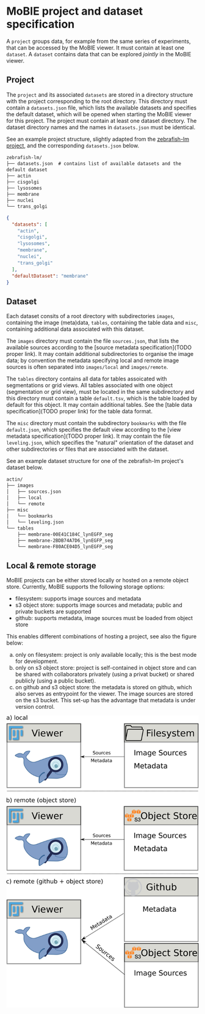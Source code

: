 # MoBIE project and dataset specification

A `project` groups data, for example from the same series of experiments, that can be accessed by the MoBIE viewer. It must contain at least one `dataset`.
A `dataset` contains data that can be explored *jointly* in the MoBIE viewer.

## Project

The `project` and its associated `datasets` are stored in a directory structure with the project corresponding to the root directory.
This directory must contain a `datasets.json` file, which lists the available datasets and specifies the default dataset, 
which will be opened when starting the MoBIE viewer for this project. The project must contain at least one dataset directory.
The dataset directory names and the names in `datasets.json` must be identical.

See an example project structure, slightly adapted from the [zebrafish-lm project](https://github.com/mobie/zebrafish-lm-datasets), and the corresponding `datasets.json` below.
```
zebrafish-lm/
├── datasets.json  # contains list of available datasets and the default dataset
├── actin
├── cisgolgi
├── lysosomes
├── membrane
├── nuclei
└── trans_golgi
```

```json
{
  "datasets": [
    "actin",
    "cisgolgi",
    "lysosomes",
    "membrane",
    "nuclei",
    "trans_golgi"
  ],
  "defaultDataset": "membrane"
}
```

## Dataset

Each dataset consits of a root directory with subdirectories `images`, containing the image (meta)data, `tables`, containing the table data and `misc`, containing
additional data associated with this dataset.

The `images` directory must contain the file `sources.json`, that lists the available sources according to the [source metadata specification](TODO proper link).
It may contain additional subdirectories to organise the image data; by convention the metadata specifying local and remote image sources is often separated into `images/local` and `images/remote`.

The `tables` directory contains all data for tables assoicated with segmentations or grid views. All tables associated with one object (segmentation or grid view), must be located in the same subdirectory
and this directory must contain a table `default.tsv`, which is the table loaded by default for this object. It may contain additional tables. 
See the [table data specification](TODO proper link) for the table data format.

The `misc` directory must contain the subdirectory `bookmarks` with the file `default.json`, which specifies the default view according to the [view metadata specification](TODO proper link).
It may contain the file `leveling.json`, which specifies the "natural" orientation of the dataset and other subdirectories or files that are associated with the dataset.

See an example dataset structure for one of the zebrafish-lm project's dataset below.
```
actin/
├── images
│   ├── sources.json
│   ├── local
│   └── remote
├── misc
│   └── bookmarks
│   └── leveling.json
└── tables
    ├── membrane-00E41C184C_lynEGFP_seg
    ├── membrane-2BDB74A7D6_lynEGFP_seg
    └── membrane-F80ACE04D5_lynEGFP_seg
```

## Local & remote storage

MoBIE projects can be either stored locally or hosted on a remote object store.
Currently, MoBIE supports the following storage options:
- filesystem: supports image sources and metadata
- s3 object store: supports image sources and metadata; public and private buckets are supported
- github: supports metadata, image sources must be loaded from object store

This enables different combinations of hosting a project, see also the figure below:
<ol type="a">
<li>only on filesystem: project is only available locally; this is the best mode for development.</li>
<li>only on s3 object store: project is self-contained in object store and can be shared with collaborators privately (using a privat bucket) or shared publicly (using a public bucket).</li>
<li>on github and s3 object store: the metadata is stored on github, which also serves as entrypoint for the viewer. The image sources are stored on the s3 bucket. This set-up has the advantage that metadata is under version control.</li>
</ol>

![figure](../assets/hosting.png)
